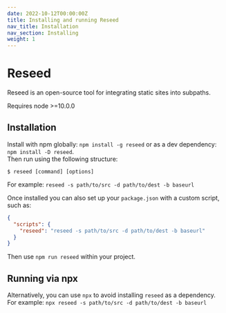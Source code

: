 ```yaml
---
date: 2022-10-12T00:00:00Z
title: Installing and running Reseed
nav_title: Installation
nav_section: Installing
weight: 1
---
```

# Reseed

Reseed is an open-source tool for integrating static sites into subpaths.

Requires node &gt;=10.0.0


## Installation

Install with npm globally: `npm install -g reseed` or as a dev dependency: `npm install -D reseed`.<br>Then run using the following structure:

```
$ reseed [command] [options]
```

For example: `reseed -s path/to/src -d path/to/dest -b baseurl`

Once installed you can also set up your `package.json` with a custom script, such as:

```JSON
{
  "scripts": {
    "reseed": "reseed -s path/to/src -d path/to/dest -b baseurl"
  }
}
```

Then use `npm run reseed` within your project.

## Running via npx
Alternatively, you can use `npx` to avoid installing `reseed` as a dependency.<br>For example: `npx reseed -s path/to/src -d path/to/dest -b baseurl`